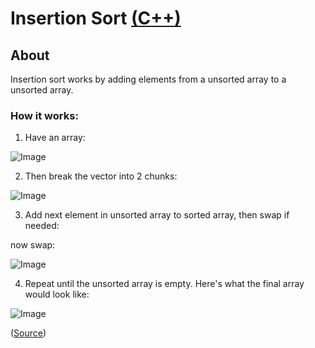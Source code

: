 # Insertion Sort [(C++)](./insertion-sort.cpp)

## About

Insertion sort works by adding elements from a unsorted array to a unsorted array.

### How it works:

1. Have an array:

![Image](https://www.interviewcake.com/images/svgs/insertion_sort_algorithm__unsorted_starting_list.svg?bust=206)

2. Then break the vector into 2 chunks:

![Image](https://www.interviewcake.com/images/svgs/insertion_sort_algorithm__list_with_sorted_first_element.svg?bust=206)

3. Add next element in unsorted array to sorted array, then swap if needed:

now swap:

![Image](https://www.interviewcake.com/images/svgs/insertion_sort_algorithm__list_with_swapped_3_and_8.svg?bust=206)

4. Repeat until the unsorted array is empty. Here's what the final array would look like:

![Image](https://www.interviewcake.com/images/svgs/insertion_sort_algorithm__moving_element_4_by_swapping.svg?bust=206)

([Source](https://www.interviewcake.com/concept/cpp/insertion-sort))
